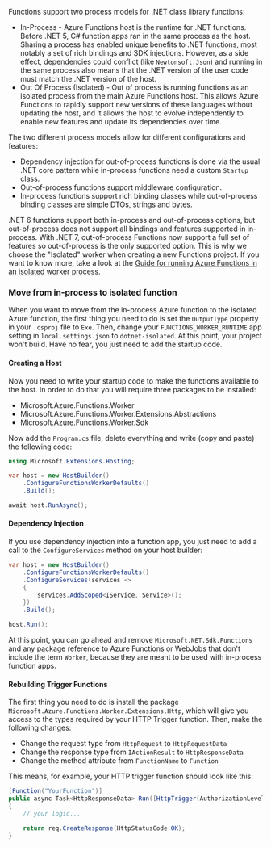 Functions support two process models for .NET class library functions:

* In-Process - Azure Functions host is the runtime for .NET functions. Before .NET 5, C# function apps ran in the same process as the host. Sharing a process has enabled unique benefits to .NET functions, most notably a set of rich bindings and SDK injections. However, as a side effect, dependencies could conflict (like `Newtonsoft.Json`) and running in the same process also means that the .NET version of the user code must match the .NET version of the host.
* Out Of Process (Isolated) - Out of process is running functions as an isolated process from the main Azure Functions host. This allows Azure Functions to rapidly support new versions of these languages without updating the host, and it allows the host to evolve independently to enable new features and update its dependencies over time.

The two different process models allow for different configurations and features:

* Dependency injection for out-of-process functions is done via the usual .NET core pattern while in-process functions need a custom `Startup` class.
* Out-of-process functions support middleware configuration.
* In-process functions support rich binding classes while out-of-process binding classes are simple DTOs, strings and bytes.

.NET 6 functions support both in-process and out-of-process options, but out-of-process does not support all bindings and features supported in in-process. With .NET 7, out-of-process Functions now support a full set of features so out-of-process is the only supported option. This is why we choose the "Isolated" worker when creating a new Functions project. If you want to know more, take a look at the [Guide for running Azure Functions in an isolated worker process](https://docs.microsoft.com/en-us/azure/azure-functions/dotnet-isolated-process-guide?tabs=browser&pivots=development-environment-vs#differences-with-net-class-library-functions).

### Move from in-process to isolated function

When you want to move from the in-process Azure function to the isolated Azure function, the first thing you need to do is set the `OutputType` property in your `.csproj` file to `Exe`. Then, change your `FUNCTIONS_WORKER_RUNTIME` app setting in `local.settings.json` to `dotnet-isolated`. At this point, your project won't build. Have no fear, you just need to add the startup code.

#### Creating a Host

Now you need to write your startup code to make the functions available to the host. In order to do that you will require three packages to be installed:

* Microsoft.Azure.Functions.Worker
* Microsoft.Azure.Functions.Worker.Extensions.Abstractions
* Microsoft.Azure.Functions.Worker.Sdk

Now add the ``Program.cs`` file, delete everything and write (copy and paste) the following code:

```c#
using Microsoft.Extensions.Hosting;

var host = new HostBuilder()
    .ConfigureFunctionsWorkerDefaults()
    .Build();

await host.RunAsync();
```

#### Dependency Injection

If you use dependency injection into a function app, you just need to add a call to the ``ConfigureServices`` method on your host builder:

```c#
var host = new HostBuilder()
    .ConfigureFunctionsWorkerDefaults()
    .ConfigureServices(services =>
    {
        services.AddScoped<IService, Service>();
    })
    .Build();

host.Run();
```

At this point, you can go ahead and remove ``Microsoft.NET.Sdk.Functions`` and any package reference to Azure Functions or WebJobs that don't include the term ``Worker``, because they are meant to be used with in-process function apps.

#### Rebuilding Trigger Functions

The first thing you need to do is install the package ``Microsoft.Azure.Functions.Worker.Extensions.Http``, which will give you access to the types required by your HTTP Trigger function. Then, make the following changes:

* Change the request type from `HttpRequest` to `HttpRequestData`
* Change the response type from `IActionResult` to `HttpResponseData`
* Change the method attribute from `FunctionName` to `Function`

This means, for example, your HTTP trigger function should look like this:

```c#
[Function("YourFunction")]
public async Task<HttpResponseData> Run([HttpTrigger(AuthorizationLevel.Function, "get", "post")] HttpRequestData req)
{
    // your logic...

    return req.CreateResponse(HttpStatusCode.OK);
}
```
